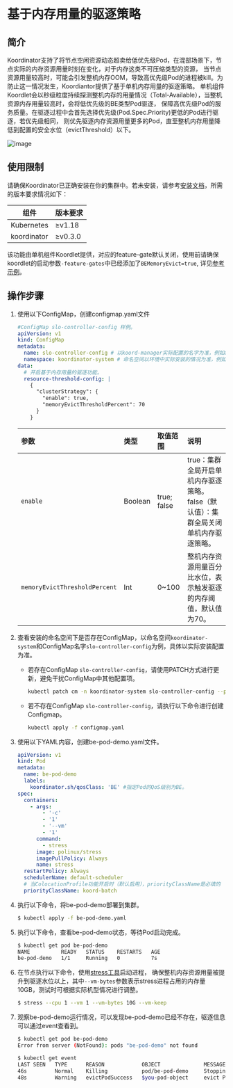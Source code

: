 # 基于内存用量的驱逐策略

## 简介

Koordinator支持了将节点空闲资源动态超卖给低优先级Pod，在混部场景下，节点实际的内存资源用量时刻在变化，对于内存这类不可压缩类型的资源，
当节点资源用量较高时，可能会引发整机内存OOM，导致高优先级Pod的进程被kill。为防止这一情况发生，Koordiantor提供了基于单机内存用量的驱逐策略。
单机组件Koordlet会以秒级粒度持续探测整机内存的用量情况（Total-Available），当整机资源内存用量较高时，会将低优先级的BE类型Pod驱逐，
保障高优先级Pod的服务质量。在驱逐过程中会首先选择优先级(Pod.Spec.Priority)更低的Pod进行驱逐，若优先级相同，
则优先驱逐内存资源用量更多的Pod，直至整机内存用量降低到配置的安全水位（evictThreshold）以下。

![image](/img/memory-evict.svg)

## 使用限制
请确保Koordinator已正确安装在你的集群中。若未安装，请参考[安装文档](https://koordinator.sh/docs/installation)，所需的版本要求情况如下：

| 组件 | 版本要求 |
| --- | ------- |
| Kubernetes | ≥v1.18 |
| koordinator | ≥v0.3.0 |

该功能由单机组件Koordlet提供，对应的feature-gate默认关闭，使用前请确保koordlet的启动参数`-feature-gates`中已经添加了`BEMemoryEvict=true`,
详见[参考示例](https://github.com/koordinator-sh/charts/blob/main/versions/v1.2.0/templates/koordlet.yaml#L36)。

## 操作步骤

1. 使用以下ConfigMap，创建configmap.yaml文件
   ```yaml
   #ConfigMap slo-controller-config 样例。
   apiVersion: v1
   kind: ConfigMap
   metadata:
     name: slo-controller-config # 以koord-manager实际配置的名字为准，例如ack-slo-config
     namespace: koordinator-system # 命名空间以环境中实际安装的情况为准，例如kube-system
   data:
     # 开启基于内存用量的驱逐功能。
     resource-threshold-config: |
       {
         "clusterStrategy": {
           "enable": true,
           "memoryEvictThresholdPercent": 70
         }
       }
   ```
   
   | 参数            | 类型    | 取值范围  | 说明                                                         |
   | :-------------- | :------ | :-------- | :----------------------------------------------------------- |
   | `enable`        | Boolean | true; false | true：集群全局开启单机内存驱逐策略。false（默认值）：集群全局关闭单机内存驱逐策略。 |
   | `memoryEvictThresholdPercent` | Int     | 0~100      | 整机内存资源用量百分比水位，表示触发驱逐的内存阈值，默认值为70。 |

2. 查看安装的命名空间下是否存在ConfigMap，以命名空间`koordinator-system`和ConfigMap名字`slo-controller-config`为例，具体以实际安装配置为准。

   - 若存在ConfigMap `slo-controller-config`，请使用PATCH方式进行更新，避免干扰ConfigMap中其他配置项。

     ```bash
     kubectl patch cm -n koordinator-system slo-controller-config --patch "$(cat configmap.yaml)"
     ```

   - 若不存在ConfigMap `slo-controller-config`，请执行以下命令进行创建Configmap。

     ```bash
     kubectl apply -f configmap.yaml
     ```

3. 使用以下YAML内容，创建be-pod-demo.yaml文件。

   ```yaml
   apiVersion: v1
   kind: Pod
   metadata:
     name: be-pod-demo
     labels:
       koordinator.sh/qosClass: 'BE' #指定Pod的QoS级别为BE。
   spec:
     containers:
       - args:
           - '-c'
           - '1'
           - '--vm'
           - '1'
         command:
           - stress
         image: polinux/stress
         imagePullPolicy: Always
         name: stress
     restartPolicy: Always
     schedulerName: default-scheduler
     # 当ColocationProfile功能开启时（默认启用），priorityClassName是必填的
     priorityClassName: koord-batch
   ```

4. 执行以下命令，将be-pod-demo部署到集群。

   ```bash
   $ kubectl apply -f be-pod-demo.yaml
   ```
   
5. 执行以下命令，查看be-pod-demo状态，等待Pod启动完成。

   ```bash
   $ kubectl get pod be-pod-demo
   NAME          READY   STATUS    RESTARTS   AGE
   be-pod-demo   1/1     Running   0          7s
   ```
   
6. 在节点执行以下命令，使用[stress工具](https://linux.die.net/man/1/stress)启动进程，
确保整机内存资源用量被提升到驱逐水位以上，其中`--vm-bytes`参数表示stress进程占用的内存量10GB，测试时可根据实际机型情况进行调整。

   ```bash
   $ stress --cpu 1 --vm 1 --vm-bytes 10G --vm-keep
   ```
   
7. 观察be-pod-demo运行情况，可以发现be-pod-demo已经不存在，驱逐信息可以通过event查看到。

   ```bash
   $ kubectl get pod be-pod-demo
   Error from server (NotFound): pods "be-pod-demo" not found
   
   $ kubectl get event
   LAST SEEN   TYPE      REASON            OBJECT              MESSAGE
   46s         Normal    Killing           pod/be-pod-demo     Stopping container stress
   48s         Warning   evictPodSuccess   $you-pod-object     evict Pod:be-pod-demo, reason: EvictPodByNodeMemoryUsage, message: killAndEvictBEPods for node(${your-node-id}), need to release memory: 8077889699
   ```